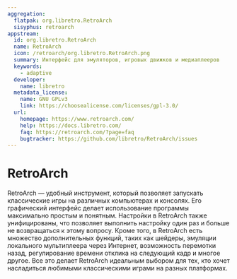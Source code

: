 ```yaml
---
aggregation:
  flatpak: org.libretro.RetroArch
  sisyphus: retroarch
appstream:
  id: org.libretro.RetroArch
  name: RetroArch
  icon: /retroarch/org.libretro.RetroArch.png
  summary: Интерфейс для эмуляторов, игровых движков и медиаплееров
  keywords:
    - adaptive
  developer:
    name: libretro
  metadata_license:
    name: GNU GPLv3
    link: https://choosealicense.com/licenses/gpl-3.0/
  url:
    homepage: https://www.retroarch.com/
    help: https://docs.libretro.com/
    faq: https://retroarch.com/?page=faq
    bugtracker: https://github.com/libretro/RetroArch/issues
---
```


# RetroArch

RetroArch — удобный инструмент, который позволяет запускать классические игры на различных компьютерах и консолях. Его графический интерфейс делает использование программы максимально простым и понятным. Настройки в RetroArch также унифицированы, что позволяет выполнить настройку один раз и больше не возвращаться к этому вопросу.
Кроме того, в RetroArch есть множество дополнительных функций, таких как шейдеры, эмуляции локального мультиплеера через Интернет, возможность перемотки назад, регулирование времени отклика на следующий кадр и многое другое. Все это делает RetroArch идеальным выбором для тех, кто хочет насладиться любимыми классическими играми на разных платформах.

<!--@include: @apps/.parts/install/content-repo.md-->
<!--@include: @apps/.parts/install/content-flatpak.md-->
